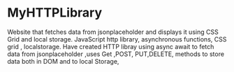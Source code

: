 # MyHTTPLibrary
Website that fetches data from jsonplaceholder and displays it using  CSS Grid and local storage. JavaScript http library, asynchronous functions, CSS grid , localstorage.
Have created HTTP libray using async await to fetch data from jsonplaceholder ,uses Get ,POST, PUT,DELETE, methods to store data both in DOM and to local Storage,
